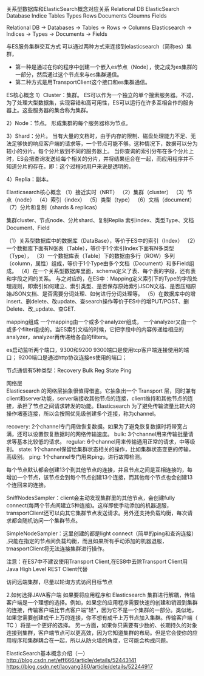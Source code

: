 关系型数据库和ElasticSearch概念对应关系
Relational DB	ElasticSearch
Database		Indice
Tables	Types
Rows		Documents
Cloumns	Fields

Relational DB -> Databases -> Tables -> Rows -> Columns
Elasticsearch -> Indices   -> Types  -> Documents -> Fields

与ES服务集群交互方式
可以通过两种方式来连接到elasticsearch（简称es）集群，
- 第一种是通过在你的程序中创建一个嵌入es节点（Node），使之成为es集群的一部分，然后通过这个节点来与es集群通信。
- 第二种方式是用TransportClient这个接口和es集群通信。




ES核心概念
1）Cluster：集群。
ES可以作为一个独立的单个搜索服务器。不过，为了处理大型数据集，实现容错和高可用性，ES可以运行在许多互相合作的服务器上。这些服务器的集合称为集群。

2）Node：节点。
形成集群的每个服务器称为节点。

3）Shard：分片。
当有大量的文档时，由于内存的限制、磁盘处理能力不足、无法足够快的响应客户端的请求等，一个节点可能不够。这种情况下，数据可以分为较小的分片。每个分片放到不同的服务器上。 
当你查询的索引分布在多个分片上时，ES会把查询发送给每个相关的分片，并将结果组合在一起，而应用程序并不知道分片的存在。即：这个过程对用户来说是透明的。

4）Replia：副本。



Elasticsearch核心概念 
（1）接近实时（NRT） 
（2）集群（cluster） 
（3）节点（node） 
（4）索引（index） 
（5）类型（type） 
（6）文档（document） 
（7）分片和复制（shards & replicas） 


集群cluster、节点node、分片shard、复制Replia
索引index、类型Type、文档Document、Field



（1）关系型数据库中的数据库（DataBase），等价于ES中的索引（Index） 
（2）一个数据库下面有N张表（Table），等价于1个索引Index下面有N多类型（Type）， 
（3）一个数据库表（Table）下的数据由多行（ROW）多列（column，属性）组成，等价于1个Type由多个文档（Document）和多Field组成。 
（4）在一个关系型数据库里面，schema定义了表、每个表的字段，还有表和字段之间的关系。 与之对应的，在ES中：Mapping定义索引下的Type的字段处理规则，即索引如何建立、索引类型、是否保存原始索引JSON文档、是否压缩原始JSON文档、是否需要分词处理、如何进行分词处理等。 
（5）在数据库中的增insert、删delete、改update、查search操作等价于ES中的增PUT/POST、删Delete、改_update、查GET.


mapping组成 
一个mapping由一个或多个analyzer组成， 一个analyzer又由一个或多个filter组成的。当ES索引文档的时候，它把字段中的内容传递给相应的analyzer，analyzer再传递给各自的filters。


es启动监听两个端口，9300和9200
9300端口是使用tcp客户端连接使用的端口；
9200端口是通过http协议连接es使用的端口；



节点通信有5种类型：Recovery Bulk Reg State Ping

网络层  
Elasticsearch 的网络层抽象很值得借鉴。它抽象出一个 Transport 层，同时兼有client和server功能，server端接收其他节点的连接，client维持和其他节点的连接，承担了节点之间请求转发的功能。Elasticsearch 为了避免传输流量比较大的操作堵塞连接，所以会按照优先级创建多个连接，称为channel。

recovery: 2个channel专门用做恢复数据。如果为了避免恢复数据时将带宽占满，还可以设置恢复数据时的网络传输速度。
bulk: 3个channel用来传输批量请求等基本比较低的请求。
regular: 6个channel用来传输通用正常的请求，中等级别。
state: 1个channel保留给集群状态相关的操作，比如集群状态变更的传输，高级别。
ping: 1个channel专门用来ping，进行故障检测。

每个节点默认都会创建13个到其他节点的连接，并且节点之间是互相连接的，每增加一个节点，该节点会到每个节点创建13个连接，而其他每个节点也会创建13个连回来的连接。

SniffNodesSampler：client会主动发现集群里的其他节点，会创建fully connect(每两个节点间建立5种连接)。这样即使手动添加的机器退服，transportClient还可以向其它集群节点发送请求。另外还支持负载均衡，每次请求都会随机访问一个集群节点。

SimpleNodeSampler：这里创建的都是light connect（简单的ping和查询连接） ,只能在指定的节点间负载均衡，而且如果所有手动添加的机器退服，trnasportClient将无法连接集群进行操作。

注意：在ES7中不建议使用Transport Client,在ES8中去除Transport Client用Java High Level REST Client代替

访问远端集群，尽量以轮询方式访问目标节点

 

2.如何选择JAVA客户端
如果要将应用程序和 Elasticsearch 集群进行解耦，传输客户端是一个理想的选择。例如，如果您的应用程序需要快速的创建和销毁到集群的连接，传输客户端比节点客户端”轻”，因为它不是一个集群的一部分。类似地，如果您需要创建成千上万的连接，你不想有成千上万节点加入集群。传输客户端（ TC ）将是一个更好的选择。
另一方面，如果你只需要有少数的、长期持久的对象连接到集群，客户端节点可以更高效，因为它知道集群的布局。但是它会使你的应用程序和集群耦合在一起，所以从防火墙的角度，它可能会构成问题。



ElasticSearch基本概念介绍（一）
http://blog.csdn.net/eff666/article/details/52443141
https://blog.csdn.net/laoyang360/article/details/52244917



